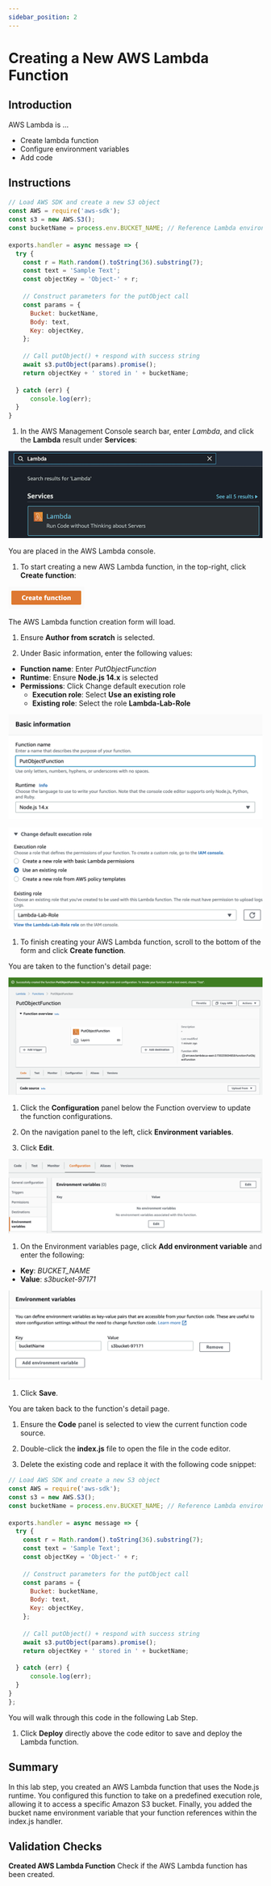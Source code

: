 ```yaml
---
sidebar_position: 2
---
```


# Creating a New AWS Lambda Function

## Introduction

AWS Lambda is ...

- Create lambda function
- Configure environment variables
- Add code

## Instructions

```js
// Load AWS SDK and create a new S3 object
const AWS = require('aws-sdk');
const s3 = new AWS.S3();
const bucketName = process.env.BUCKET_NAME; // Reference Lambda environment variable

exports.handler = async message => {
  try {
    const r = Math.random().toString(36).substring(7);
    const text = 'Sample Text';
    const objectKey = 'Object-' + r;
  
    // Construct parameters for the putObject call
    const params = {
      Bucket: bucketName,
      Body: text,
      Key: objectKey,
    };
    
    // Call putObject() + respond with success string
    await s3.putObject(params).promise();
    return objectKey + ' stored in ' + bucketName;
    
  } catch (err) {
      console.log(err);
  }
}
```

1. In the AWS Management Console search bar, enter *Lambda*, and click the **Lambda** result under **Services**:

<!-- <img alt="lambda-service" src={useBaseUrl('img/lambda-service.png')} /> -->
![lambda-service](img/lambda-service.png)

You are placed in the AWS Lambda console.

1. To start creating a new AWS Lambda function, in the top-right, click **Create function**:

![create-function](img/create-function.png)

The AWS Lambda function creation form will load.

1. Ensure **Author from scratch** is selected.

1. Under Basic information, enter the following values:
- **Function name**: Enter *PutObjectFunction*
- **Runtime**: Ensure **Node.js 14.x** is selected
- **Permissions**: Click Change default execution role
  - **Execution role**: Select **Use an existing role**
  - **Existing role**: Select the role **Lambda-Lab-Role**

![basic-info](img/basic-info.png)

![lambda-role](img/lambda-role.png)

1. To finish creating your AWS Lambda function, scroll to the bottom of the form and click **Create function**.

<!-- ![create-function](img/create-function.png) -->

You are taken to the function's detail page:

<!-- ![create-function-form](img/create-function-form.png) -->
![function-created](img/function-created.png)

1. Click the **Configuration** panel below the Function overview to update the function configurations.

1. On the navigation panel to the left, click **Environment variables**.

1. Click **Edit**.

![edit-env-vars](img/edit-env-vars.png)

<!-- ![edit](img/edit.png) -->

1. On the Environment variables page, click **Add environment variable** and enter the following:
- **Key**: *BUCKET_NAME*
- **Value**: *s3bucket-97171*

![env-vars](img/env-vars.png)

1. Click **Save**.

You are taken back to the function's detail page.

1. Ensure the **Code** panel is selected to view the current function code source.

1. Double-click the **index.js** file to open the file in the code editor.

1. Delete the existing code and replace it with the following code snippet:

```js
// Load AWS SDK and create a new S3 object
const AWS = require('aws-sdk');
const s3 = new AWS.S3();
const bucketName = process.env.BUCKET_NAME; // Reference Lambda environment variable

exports.handler = async message => {
  try {
    const r = Math.random().toString(36).substring(7);
    const text = 'Sample Text';
    const objectKey = 'Object-' + r;
  
    // Construct parameters for the putObject call
    const params = {
      Bucket: bucketName,
      Body: text,
      Key: objectKey,
    };
    
    // Call putObject() + respond with success string
    await s3.putObject(params).promise();
    return objectKey + ' stored in ' + bucketName;
    
  } catch (err) {
      console.log(err);
  }
}
};
```

You will walk through this code in the following Lab Step.

1. Click **Deploy** directly above the code editor to save and deploy the Lambda function.

<!-- ![deploy](img/deploy.png) -->


<!-- ![](img/.png) -->

## Summary

In this lab step, you created an AWS Lambda function that uses the Node.js runtime. You configured this function to take on a predefined execution role, allowing it to access a specific Amazon S3 bucket. Finally, you added the bucket name environment variable that your function references within the index.js handler.

## Validation Checks

**Created AWS Lambda Function**
Check if the AWS Lambda function has been created.
